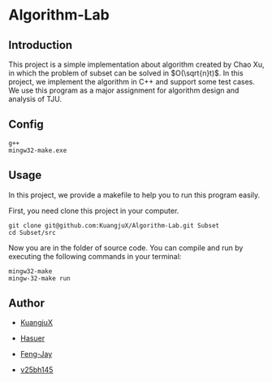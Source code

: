 # Algorithm-Lab

## Introduction

This project is a simple implementation about algorithm created by Chao Xu, in which the problem of subset can be solved in $O(\sqrt{n}t)$. In this project, we implement the algorithm in C++ and support some test cases. We use this program as a major assignment for algorithm design and analysis of TJU.

## Config

```
g++
mingw32-make.exe
```

## Usage

In this project, we provide a makefile to help you to run this program easily. 

First, you need clone this project in your computer.

```
git clone git@github.com:KuangjuX/Algorithm-Lab.git Subset
cd Subset/src
```

Now you are in the folder of source code.  You can compile and run by executing the following commands in your terminal:

```
mingw32-make
mingw-32-make run
```

## Author

- [KuangjuX](https://github.com/KuangjuX)

- [Hasuer](https://github.com/Hasuer)
- [Feng-Jay](https://github.com/Feng-Jay)
- [v25bh145](https://github.com/v25bh145)

